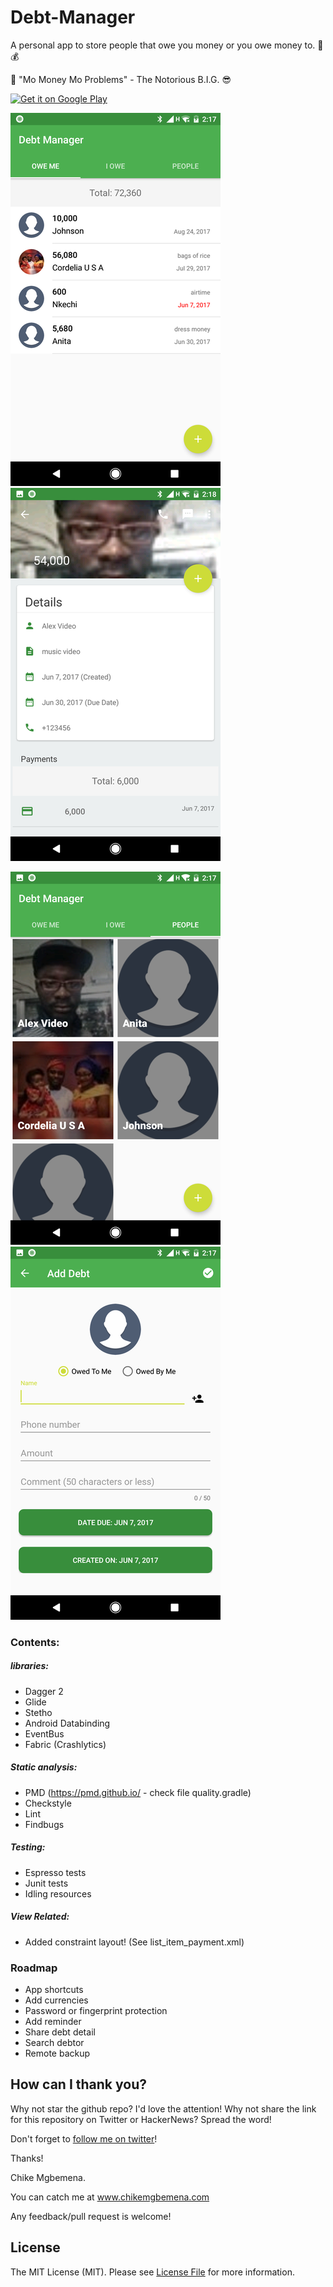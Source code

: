 # Debt-Manager
A personal app to store people that owe you money or you owe money to. :notebook: :moneybag:

:musical_note: "Mo Money Mo Problems" - The Notorious B.I.G. :sunglasses:

[![Get it on Google Play](http://i.imgur.com/7sq06lr.png)](https://play.google.com/store/apps/details?id=com.chikeandroid.debtmanager) 

![alt text](screenshots/screenshot1.png "I owe screen list") ![alt text](screenshots/screenshot4.png "Debt detail")

![alt text](screenshots/screenshot2.png "People screen") ![alt text](screenshots/screenshot3.png "Add debt screen")

### Contents:

##### libraries:
* Dagger 2 
* Glide
* Stetho
* Android Databinding 
* EventBus 
* Fabric (Crashlytics)

##### Static analysis:
* PMD (https://pmd.github.io/ - check file quality.gradle)
* Checkstyle
* Lint
* Findbugs

##### Testing:
* Espresso tests
* Junit tests
* Idling resources

##### View Related:
* Added constraint layout! (See list_item_payment.xml)

### Roadmap
 * App shortcuts
 * Add currencies 
 * Password or fingerprint protection 
 * Add reminder 
 * Share debt detail
 * Search debtor
 * Remote backup 

## How can I thank you?

Why not star the github repo? I'd love the attention! Why not share the link for this repository on Twitter or HackerNews? Spread the word!

Don't forget to [follow me on twitter](https://twitter.com/chk01010)!

Thanks!

Chike Mgbemena.

You can catch me at www.chikemgbemena.com

Any feedback/pull request is welcome!

## License

The MIT License (MIT). Please see [License File](LICENSE) for more information.
